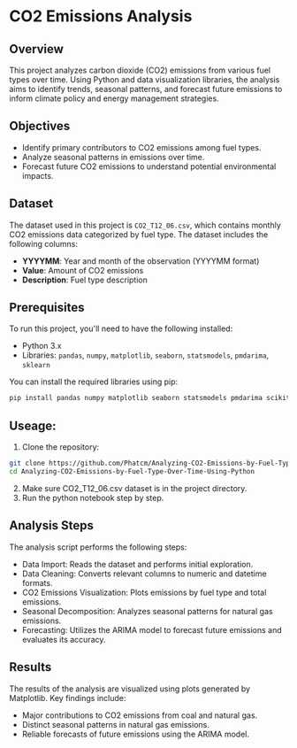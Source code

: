 # CO2 Emissions Analysis

## Overview
This project analyzes carbon dioxide (CO2) emissions from various fuel types over time. Using Python and data visualization libraries, the analysis aims to identify trends, seasonal patterns, and forecast future emissions to inform climate policy and energy management strategies.

## Objectives
- Identify primary contributors to CO2 emissions among fuel types.
- Analyze seasonal patterns in emissions over time.
- Forecast future CO2 emissions to understand potential environmental impacts.

## Dataset
The dataset used in this project is `CO2_T12_06.csv`, which contains monthly CO2 emissions data categorized by fuel type. The dataset includes the following columns:
- **YYYYMM**: Year and month of the observation (YYYYMM format)
- **Value**: Amount of CO2 emissions
- **Description**: Fuel type description

## Prerequisites
To run this project, you'll need to have the following installed:
- Python 3.x
- Libraries: `pandas`, `numpy`, `matplotlib`, `seaborn`, `statsmodels`, `pmdarima`, `sklearn`

You can install the required libraries using pip:

```bash
pip install pandas numpy matplotlib seaborn statsmodels pmdarima scikit-learn
```
## Useage:
1. Clone the repository:
```bash
git clone https://github.com/Phatcm/Analyzing-CO2-Emissions-by-Fuel-Type-Over-Time-Using-Python.git
cd Analyzing-CO2-Emissions-by-Fuel-Type-Over-Time-Using-Python
```

2. Make sure CO2_T12_06.csv dataset is in the project directory.
3. Run the python notebook step by step.

## Analysis Steps
The analysis script performs the following steps:

- Data Import: Reads the dataset and performs initial exploration.
- Data Cleaning: Converts relevant columns to numeric and datetime formats.
- CO2 Emissions Visualization: Plots emissions by fuel type and total emissions.
- Seasonal Decomposition: Analyzes seasonal patterns for natural gas emissions.
- Forecasting: Utilizes the ARIMA model to forecast future emissions and evaluates its accuracy.

## Results
The results of the analysis are visualized using plots generated by Matplotlib. Key findings include:

- Major contributions to CO2 emissions from coal and natural gas.
- Distinct seasonal patterns in natural gas emissions.
- Reliable forecasts of future emissions using the ARIMA model.